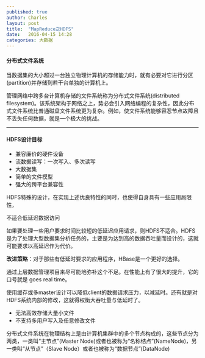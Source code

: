```yaml
---
published: true
author: Charles
layout: post
title:  "MapReduce之HDFS"
date:   2016-04-15 14:28
categories: 大数据
---
```


#### 分布式文件系统

当数据集的大小超过一台独立物理计算机的存储能力时，就有必要对它进行分区(partition)并存储到若干台单独的计算机上。

管理网络中跨多台计算机存储的文件系统称为分布式文件系统(distributed filesystem)。该系统架构于网络之上，势必会引入网络编程的复杂性，因此分布式文件系统比普通磁盘文件系统更为复杂。例如，使文件系统能够容忍节点故障且不丢失任何数据，就是一个极大的挑战。


----------


#### HDFS设计目标

- 兼容廉价的硬件设备
- 流数据读写：一次写入、多次读写
- 大数据集
- 简单的文件模型
- 强大的跨平台兼容性

HDFS特殊的设计，在实现上述优良特性的同时，也使得自身具有一些应用局限性，

<p class="first">不适合低延迟数据访问</p>

如果要处理一些用户要求时间比较短的低延迟应用请求，则HDFS不适合。HDFS是为了处理大型数据集分析任务的，主要是为达到高的数据吞吐量而设计的，这就可能要求以高延迟作为代价。

**改进策略**：对于那些有低延时要求的应用程序，HBase是一个更好的选择。

通过上层数据管理项目来尽可能地弥补这个不足。在性能上有了很大的提升，它的口号就是 goes real time。

使用缓存或多master设计可以降低client的数据请求压力，以减延时。还有就是对HDFS系统内部的修改，这就得权衡大吞吐量与低延时了。

- 无法高效存储大量小文件
- 不支持多用户写入及任意修改文件


分布式文件系统在物理结构上是由计算机集群中的多个节点构成的，这些节点分为两类，一类叫“主节点”(Master Node)或者也被称为“名称结点”(NameNode)，另一类叫“从节点”（Slave Node）或者也被称为“数据节点”(DataNode)